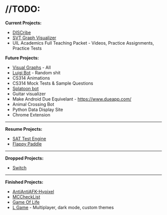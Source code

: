 # //TODO:

**Current Projects:**
- [DISCribe](https://github.com/Dinoswarleafs/DISCribe)
- [SVT Graph Visualizer](https://github.com/lhr-solar/DataAcquisition/tree/master/visual/DataDisplay)
- UIL Academics Full Teaching Packet - Videos, Practice Assignments, Practice Tests

**Future Projects:**
- [Visual Graphs](https://github.com/Dinoswarleafs/VisualGraphs) - All
- [Luigi Bot](https://github.com/cmontminy/luigi-bot) - Random shit
- CS314 Animations
- CS314 Mock Tests & Sample Questions
- [Splatoon bot](https://github.com/cmontminy/splatfest-bot)
- Guitar visualizer 
- Make Android Due Equivelant - https://www.dueapp.com/
- Animal Crossing Bot
- Python Data Display Site
- Chrome Extension
---
**Resume Projects:**

- [SAT Test Engine](https://github.com/Dinoswarleafs/SAT_Test_Engine)
- [Flappy Paddle](https://github.com/Dinoswarleafs/Flappy_Paddle)

---
**Dropped Projects:**

- [Switch](https://github.com/Dinoswarleafs/Switch)

--- 
**Finished Projects:**
- [AntiAntiAFK-Hypixel](https://github.com/Dinoswarleafs/AntiAntiAFK-Hypixel)
- [MCCheckList](https://github.com/skyler-vestal/MCBlockChecklist)
- [Game Of Life](https://github.com/cmontminy/game-of-life)
- [L Game](https://github.com/Dinoswarleafs/L_Game) - Multiplayer, dark mode, custom themes
